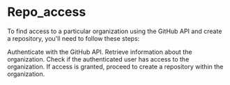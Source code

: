 # Repo_access
To find access to a particular organization using the GitHub API and create a repository, you'll need to follow these steps:

Authenticate with the GitHub API.
Retrieve information about the organization.
Check if the authenticated user has access to the organization.
If access is granted, proceed to create a repository within the organization.
